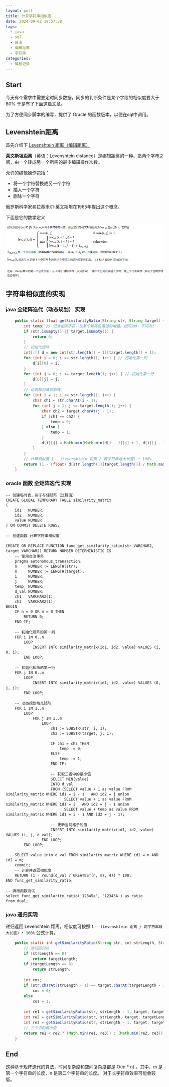 ```yaml
---
layout: post
title: 计算字符串相似度
date: 2024-09-02 19:57:58
tags:
  - java
  - sql
  - 算法
  - 编辑距离
  - 字符串
categories:
  - 编程记录
---
```


## Start

今天有个需求中需要定时同步数据，同步的判断条件是某个字段的相似度要大于 80%
于是有了下面这篇文章。

为了方便同步脚本的编写，提供了 Oracle 的函数版本，以便在sql中调用。

## Levenshtein距离

首先介绍下 [Levenshtein 距离（编辑距离）](https://zh.wikipedia.org/wiki/%E8%90%8A%E6%96%87%E6%96%AF%E5%9D%A6%E8%B7%9D%E9%9B%A2)

**莱文斯坦距离**（英语：Levenshtein distance）是编辑距离的一种。指两个字串之间，由一个转成另一个所需的最少编辑操作次数。

允许的编辑操作包括：
* 将一个字符替换成另一个字符
* 插入一个字符
* 删除一个字符

俄罗斯科学家弗拉基米尔·莱文斯坦在1965年提出这个概念。

下面是它的数学定义

![Levenshtein距离的数学定义.png](../images/计算字符串相似度/Levenshtein距离的数学定义.png)

## 字符串相似度的实现

### java 全矩阵迭代（动态规划） 实现

~~~java
    public static float getSimilarityRatio(String str, String target) {
        int temp; // 记录相同字符，在某个矩阵位置值的增量。相同为0，不同为1
        if (str.isEmpty() || target.isEmpty()) {
            return 0;
        }
        // 初始化矩阵
        int[][] d = new int[str.length() + 1][target.length() + 1];
        for (int i = 0; i <= str.length(); i++) { // 初始化第一列
            d[i][0] = i;
        }
        for (int j = 0; j <= target.length(); j++) { // 初始化第一行
            d[0][j] = j;
        }
        // 动态规划填充矩阵
        for (int i = 1; i <= str.length(); i++) {
            char ch1 = str.charAt(i - 1);
            for (int j = 1; j <= target.length(); j++) {
                char ch2 = target.charAt(j - 1);
                if (ch1 == ch2) {
                    temp = 0;
                } else {
                    temp = 1;
                }
                d[i][j] = Math.min(Math.min(d[i - 1][j] + 1, d[i][j - 1] + 1), d[i - 1][j - 1] + temp);
            }
        }
        // 计算相似度 1 - (Levenshtein 距离 / 两字符串最大长度) * 100%
        return (1 - (float) d[str.length()][target.length()] / Math.max(str.length(), target.length())) * 100F;
    }
~~~



### oracle 函数 全矩阵迭代 实现

~~~oraclesqlplus
-- 创建临时表，用于存储矩阵（过程值）
CREATE GLOBAL TEMPORARY TABLE similarity_matrix
(
    id1   NUMBER,
    id2   NUMBER,
    value NUMBER
) ON COMMIT DELETE ROWS;

-- 创建函数 计算字符串相似度

CREATE OR REPLACE FUNCTION func_get_similarity_ratio(str VARCHAR2, target VARCHAR2) RETURN NUMBER DETERMINISTIC IS
    -- 使用自治事务
    pragma autonomous_transaction;
    n     NUMBER := LENGTH(str);
    m     NUMBER := LENGTH(target);
    i     NUMBER;
    j     NUMBER;
    temp  NUMBER;
    d_val NUMBER;
    ch1   VARCHAR2(1);
    ch2   VARCHAR2(1);
BEGIN
    IF n = 0 OR m = 0 THEN
        RETURN 0;
    END IF;

    -- 初始化矩阵的第一列
    FOR i IN 0..n
        LOOP
            INSERT INTO similarity_matrix(id1, id2, value) VALUES (i, 0, i);
        END LOOP;

    -- 初始化矩阵的第一行
    FOR j IN 0..m
        LOOP
            INSERT INTO similarity_matrix(id1, id2, value) VALUES (0, j, j);
        END LOOP;

    -- 动态规划填充矩阵
    FOR i IN 1..n
        LOOP
            FOR j IN 1..m
                LOOP
                    ch1 := SUBSTR(str, i, 1);
                    ch2 := SUBSTR(target, j, 1);

                    IF ch1 = ch2 THEN
                        temp := 0;
                    ELSE
                        temp := 1;
                    END IF;

                    -- 获取三者中的最小值
                    SELECT MIN(value)
                    INTO d_val
                    FROM (SELECT value + 1 as value FROM similarity_matrix WHERE id1 = i - 1   AND id2 = j union
                          SELECT value + 1 as value FROM similarity_matrix WHERE id1 = i   AND id2 = j - 1 union
                          SELECT value + temp as value FROM similarity_matrix WHERE id1 = i - 1 AND id2 = j - 1);

                    -- 更新当前格子的值
                    INSERT INTO similarity_matrix(id1, id2, value) VALUES (i, j, d_val);
                END LOOP;
        END LOOP;

    SELECT value into d_val FROM similarity_matrix WHERE id1 = n AND id2 = m;
    commit;
    -- 计算并返回相似度
    RETURN (1 - round(d_val / GREATEST(n, m), 4)) * 100;
END func_get_similarity_ratio;

-- 调用函数测试
select func_get_similarity_ratio('12345a', '12345A') as ratio
from dual;
~~~

### java 递归实现

递归返回 Levenshtein 距离，相似度可按照 `1 - (Levenshtein 距离 / 两字符串最大长度) * 100%` 公式计算。

~~~java
    public static int getSimilarityRatio(String str, int strLength, String target, int targetLength) {
        // 递归回归点
        if (strLength == 0)
            return targetLength;
        if (targetLength == 0)
            return strLength;

        int cos;
        if (str.charAt(strLength - 1) == target.charAt(targetLength - 1))
            cos = 0;
        else
            cos = 1;

        int re1 = getSimilarityRatio(str, strLength - 1, target, targetLength) + 1;
        int re2 = getSimilarityRatio(str, strLength, target, targetLength - 1) + 1;
        int re3 = getSimilarityRatio(str, strLength - 1, target, targetLength - 1) + cos;
        // 三个中的最小值
        return re1 < re2 ? (Math.min(re1, re3)) : (Math.min(re2, re3));
    }
~~~

## End

这种基于矩阵迭代的算法，时间复杂度和空间复杂度都是 O(m * n) 。其中，m 是第一个字符串的长度，n 是第二个字符串的长度。
对于长字符串效率可能会较低。
